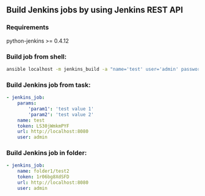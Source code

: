 ## Build Jenkins jobs by using Jenkins REST API

### Requirements

python-jenkins >= 0.4.12

### Build job from shell:

```bash
ansible localhost -m jenkins_build -a "name='test' user='admin' password='admin' url='http://localhost:32769'" -M ./library
```

### Build Jenkins job from task:

```yaml
- jenkins_job:
    params:
        'param1': 'test value 1'
        'param2': 'test value 2'
    name: test
    token: LS30jWmkmPYF
    url: http://localhost:8080
    user: admin
```

### Build Jenkins job in folder:

```yaml
- jenkins_job:
    name: folder1/test2
    token: 1r06bg8XdSFD
    url: http://localhost:8080
    user: admin
```